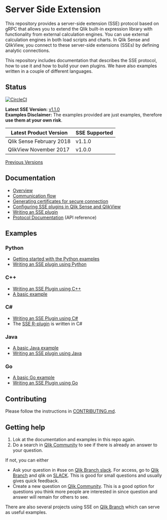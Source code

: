 # Server Side Extension

This repository provides a server-side extension (SSE) protocol based on gRPC that allows you to extend the Qlik built-in expression library with functionality from external calculation engines. You can use external calculation engines in both load scripts and charts. In Qlik Sense and QlikView, you connect to these server-side extensions (SSEs) by defining analytic connections.  

This repository includes documentation that describes the SSE protocol, how to use it and how to build your own plugins. We have also examples written in a couple of different languages.  

## Status
[![CircleCI](https://circleci.com/gh/qlik-oss/server-side-extension.svg?style=shield)](https://circleci.com/gh/qlik-oss/server-side-extension)  

__Latest SSE Version:__ [v1.1.0](https://github.com/qlik-oss/server-side-extension/releases/latest)  
__Examples Disclaimer:__ The examples provided are just examples, therefore __use them at your own risk__.   

| __Latest Product Version__ | __SSE Supported__ |
| ----- | ----- |
| Qlik Sense February 2018 | v1.1.0 |
| QlikView November 2017| v1.0.0 |

[Previous Versions](CHANGELOG.md)

## Documentation

* [Overview](docs/README.md)
* [Communication flow](docs/communication_flow.md)
* [Generating certificates for secure connection](generate_certs_guide/README.md)
* [Configuring SSE plugins in Qlik Sense and QlikView](docs/configuration.md)
* [Writing an SSE plugin](docs/writing_a_plugin.md)
* [Protocol Documentation](docs/SSE_Protocol.md) (API reference)

## Examples

### Python
* [Getting started with the Python examples](examples/python/GetStarted.md)
* [Writing an SSE plugin using Python](examples/python/README.md)

### C++
* [Writing an SSE Plugin using C++](examples/cpp/README.md)
* [A basic example](examples/cpp/basic_example/README.md)

### C#
* [Writing an SSE Plugin using C#](examples/CSharp/README.md)
* The [SSE R-plugin](https://github.com/qlik-oss/sse-r-plugin) is written in C#

### Java
* [A basic Java example](examples/java/basic_example/README.md)
* [Writing an SSE plugin using Java](examples/java/basic_example/WritingAnSSEPluginUsingJava.md)

### Go
* [A basic Go example](examples/go/basic_example/README.md)
* [Writing an SSE Plugin using Go](examples/go/README.md)

## Contributing
Please follow the instructions in [CONTRIBUTING.md](.github/CONTRIBUTING.md).

## Getting help
1. Lok at the documentation and examples in this repo again. 
2. Do a search in [Qlik Community](https://community.qlik.com/t5/Qlik-Server-Side-Extensions/bd-p/qlik-sse-discussions) to see if there is already an answer to your question.

If not, you can either 
* Ask your question in #sse on [Qlik Branch slack](https://qlik-branch.slack.com). For access, go to [Qlik Branch](https://developer.qlik.com/#squad) and qlik on [SLACK](https://qlikbranch-slack-invite.herokuapp.com/). This is good for small questions and usually gives quick feedback.
* Create a new question on [Qlik Community](https://community.qlik.com/t5/forums/postpage/board-id/qlik-sse-discussions). This is a good option for questions you think more people are interested in since question and answer will remain for others to see.

There are also several projects using SSE on [Qlik Branch](https://developer.qlik.com/globalsearch?search=sse%20aai) which can serve as useful examples.

